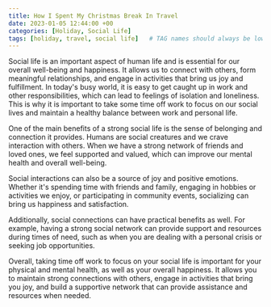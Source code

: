 ```yaml
---
title: How I Spent My Christmas Break In Travel
date: 2023-01-05 12:44:00 +00
categories: [Holiday, Social Life]
tags: [holiday, travel, social life]   # TAG names should always be lowercase
---
```


Social life is an important aspect of human life and is essential for our overall well-being and happiness. It allows us to connect with others, form meaningful relationships, and engage in activities that bring us joy and fulfillment. In today's busy world, it is easy to get caught up in work and other responsibilities, which can lead to feelings of isolation and loneliness. This is why it is important to take some time off work to focus on our social lives and maintain a healthy balance between work and personal life.

One of the main benefits of a strong social life is the sense of belonging and connection it provides. Humans are social creatures and we crave interaction with others. When we have a strong network of friends and loved ones, we feel supported and valued, which can improve our mental health and overall well-being.

Social interactions can also be a source of joy and positive emotions. Whether it's spending time with friends and family, engaging in hobbies or activities we enjoy, or participating in community events, socializing can bring us happiness and satisfaction.

Additionally, social connections can have practical benefits as well. For example, having a strong social network can provide support and resources during times of need, such as when you are dealing with a personal crisis or seeking job opportunities.

Overall, taking time off work to focus on your social life is important for your physical and mental health, as well as your overall happiness. It allows you to maintain strong connections with others, engage in activities that bring you joy, and build a supportive network that can provide assistance and resources when needed.